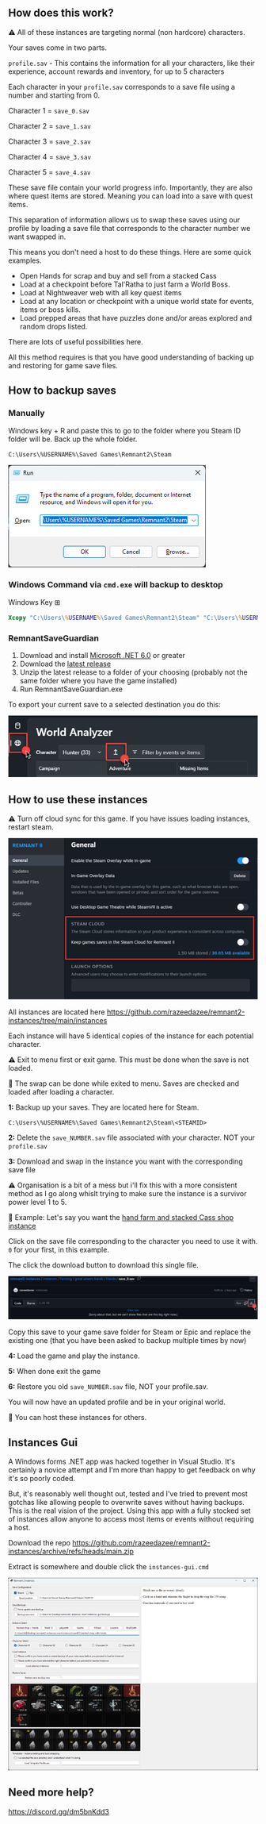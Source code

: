 ## How does this work?

⚠️ All of these instances are targeting normal (non hardcore) characters.

Your saves come in two parts.

`profile.sav` - This contains the information for all your characters, like their experience, account rewards and inventory, for up to 5 characters

Each character in your `profile.sav` corresponds to a save file using a number and starting from 0.

Character 1 = `save_0.sav`

Character 2 = `save_1.sav`

Character 3 = `save_2.sav`

Character 4 = `save_3.sav`

Character 5 = `save_4.sav`

These save file contain your world progress info. Importantly, they are also where quest items are stored. Meaning you can load into a save with quest items.

This separation of information allows us to swap these saves using our profile by loading a save file that corresponds to the character number we want swapped in.

This means you don't need a host to do these things. Here are some quick examples.

- Open Hands for scrap and buy and sell from a stacked Cass
- Load at a checkpoint before Tal'Ratha to just farm a World Boss.
- Load at Nightweaver web with all key quest items
- Load at any location or checkpoint with a unique world state for events, items or boss kills.
- Load prepped areas that have puzzles done and/or areas explored and random drops listed.

There are lots of useful possibilities here.

All this method requires is that you have good understanding of backing up and restoring for game save files.

## How to backup saves

### Manually

Windows key + R and paste this to go to the folder where you Steam ID folder will be. Back up the whole folder.

```
C:\Users\%USERNAME%\Saved Games\Remnant2\Steam
```

![](info/windows-run.png)

### Windows Command via `cmd.exe` will backup to desktop

Windows Key ⊞

```cmd
Xcopy "C:\Users\%USERNAME%\Saved Games\Remnant2\Steam" "C:\Users\%USERNAME%\Desktop\Remnant 2\Steam\" /v /y /i /s
```

### RemnantSaveGuardian

1. Download and install [Microsoft .NET 6.0](https://dotnet.microsoft.com/en-us/download) or greater
2. Download the [latest release](https://github.com/Razzmatazzz/RemnantSaveGuardian/releases/latest/download/RemnantSaveGuardian.zip)
3. Unzip the latest release to a folder of your choosing (probably not the same folder where you have the game installed)
4. Run RemnantSaveGuardian.exe

To export your current save to a selected destination you do this:

![](info/rsg-export.png)

## How to use these instances

⚠️ Turn off cloud sync for this game. If you have issues loading instances, restart steam.

![](info/cloud-sync.png)

All instances are located here <https://github.com/razeedazee/remnant2-instances/tree/main/instances>

Each instance will have 5 identical copies of the instance for each potential character.

⚠️ Exit to menu first or exit game. This must be done when the save is not loaded.

🔷 The swap can be done while exited to menu. Saves are checked and loaded after loading a character.

**1:** Backup up your saves. They are located here for Steam.

```
C:\Users\%USERNAME%\Saved Games\Remnant2\Steam\<STEAMID>
```

**2:** Delete the `save_NUMBER.sav` file associated with your character. NOT your `profile.sav`

**3:** Download and swap in the instance you want with the corresponding save file

⚠️ Organisation is a bit of a mess but i'll fix this with a more consistent method as I go along whislt trying to make sure the instance is a survivor power level 1 to 5.

🔷 Example: Let's say you want the [hand farm and stacked Cass shop instance](https://github.com/razeedazee/remnant2-instances/tree/main/instances/Farming/great%20sewers%20hands/Hands)

Click on the save file corresponding to the character you need to use it with. `0` for your first, in this example.

The click the download button to download this single file.

![](info/download-save.png)

Copy this save to your game save folder for Steam or Epic and replace the existing one (that you have been asked to backup multiple times by now)

**4:** Load the game and play the instance.

**5:** When done exit the game

**6:** Restore you old `save_NUMBER.sav` file, NOT your profile.sav.

You will now have an updated profile and be in your original world.

🔷 You can host these instances for others.

## Instances Gui

A Windows forms .NET app was hacked together in Visual Studio. It's certainly a novice attempt and I'm more than happy to get feedback on why it's so poorly coded.

But, it's reasonably well thought out, tested and I've tried to prevent most gotchas like allowing people to overwrite saves without having backups. This is the real vision of the project. Using this app with a fully stocked set of instances allow anyone to access most items or events without requiring a host.

Download the repo <https://github.com/razeedazee/remnant2-instances/archive/refs/heads/main.zip>

Extract is somewhere and double click the `instances-gui.cmd`

![](info/instances-gui.png)

## Need more help?

<https://discord.gg/dm5bnKdd3>
